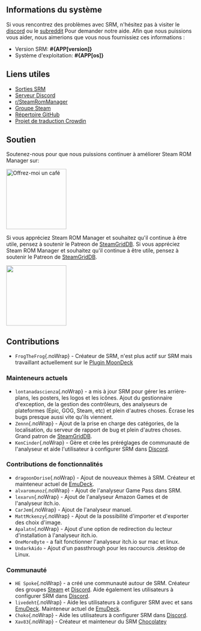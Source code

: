 ## Informations du système

Si vous rencontrez des problèmes avec SRM, n'hésitez pas à visiter le [discord](https://discord.gg/bnSVJrz) ou le [subreddit](https://www.reddit.com/r/SteamRomManager/) Pour demander notre aide. Afin que nous puissions vous aider, nous aimerions que vous nous fournissiez ces informations :

- Version SRM: **#{APP[version]}**
- Système d'exploitation: **#{APP[os]}**

## Liens utiles

- [Sorties SRM](https://github.com/SteamGridDB/steam-rom-manager/releases)
- [Serveur Discord](https://discord.gg/bnSVJrz)
- [r/SteamRomManager](https://www.reddit.com/r/SteamRomManager/)
- [Groupe Steam](https://steamcommunity.com/groups/steamrommanager)
- [Répertoire GitHub](https://github.com/SteamGridDB/steam-rom-manager)
- [Projet de traduction Crowdin](https://crowdin.com/project/steam-rom-manager)

## Soutien

Soutenez-nous pour que nous puissions continuer à améliorer Steam ROM Manager sur:

<a href="https://www.buymeacoffee.com/cbartondock">
  <img src="https://raw.githubusercontent.com/SteamGridDB/steam-rom-manager/master/src/assets/images/buy-me-a-coffee.png" alt="Offrez-moi un café" width="160">
</a>

Si vous appréciez Steam ROM Manager et souhaitez qu'il continue à être utile, pensez à soutenir le Patreon de [SteamGridDB](https://www.steamgriddb.com/). Si vous appréciez Steam ROM Manager et souhaitez qu'il continue à être utile, pensez à soutenir le Patreon de [SteamGridDB](https://www.steamgriddb.com/).

<a href="https://www.patreon.com/steamgriddb">
    <img src="https://c5.patreon.com/external/logo/become_a_patron_button@2x.png" width="160">
</a>

## Contributions

- `FrogTheFrog`{.noWrap} - Créateur de SRM, n'est plus actif sur SRM mais travaillant actuellement sur le [Plugin MoonDeck](https://github.com/FrogTheFrog/moondeck)

### Mainteneurs actuels

- `lontanadascienza`{.noWrap} - a mis à jour SRM pour gérer les arrière-plans, les posters, les logos et les icônes. Ajout du gestionnaire d'exception, de la gestion des contrôleurs, des analyseurs de plateformes (Epic, GOG, Steam, etc) et plein d'autres choses. Écrase les bugs presque aussi vite qu'ils viennent.
- `Zennn`{.noWrap} - Ajout de la prise en charge des catégories, de la localisation, du serveur de rapport de bug et plein d'autres choses. Grand patron de [SteamGridDB](https://www.steamgriddb.com/).
- `KenCinder`{.noWrap} - Gère et crée les préréglages de communauté de l'analyseur et aide l'utilisateur à configurer SRM dans [Discord](https://discord.gg/bnSVJrz).

### Contributions de fonctionnalités

- `dragoonDorise`{.noWrap} - Ajout de nouveaux thèmes à SRM. Créateur et mainteneur actuel de [EmuDeck](https://www.emudeck.com/).
- `alvaromunoz`{.noWrap} - Ajout de l'analyseur Game Pass dans SRM.
- `lexarvn`{.noWrap} - Ajout de l'analyseur Amazon Games et de l'analyseur itch.io.
- `CarJem`{.noWrap} - Ajout de l'analyseur manuel.
- `MattMckenzy`{.noWrap} - Ajout de la possibilité d'importer et d'exporter des choix d'image.
- `Apalatn`{.noWrap} - Ajout d'une option de redirection du lecteur d'installation à l'analyseur itch.io.
- `OneMoreByte` - a fait fonctionner l'analyseur itch.io sur mac et linux.
- `UndarkAido` - Ajout d'un passthrough pour les raccourcis .desktop de Linux.

### Communauté

- `HE Spoke`{.noWrap} - a créé une communauté autour de SRM. Créateur des groupes [Steam](https://steamcommunity.com/groups/steamrommanager) et [Discord](https://discord.gg/bnSVJrz). Aide également les utilisateurs à configurer SRM dans [Discord](https://discord.gg/bnSVJrz).
- `livedeht`{.noWrap} - Aide les utilisateurs à configurer SRM avec et sans [EmuDeck](https://www.emudeck.com/). Mainteneur actuel de [EmuDeck](https://www.emudeck.com/).
- `Choko`{.noWrap} - Aide les utilisateurs à configurer SRM dans [Discord](https://discord.gg/bnSVJrz).
- `Xav83`{.noWrap} - Créateur et mainteneur du SRM [Chocolatey](https://community.chocolatey.org/packages/steam-rom-manager)
